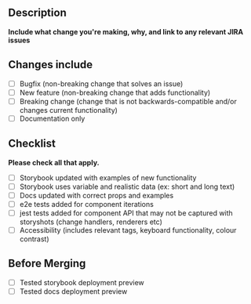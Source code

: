 ## Description

**Include what change you're making, why, and link to any relevant JIRA issues**

## Changes include

- [ ] Bugfix (non-breaking change that solves an issue)
- [ ] New feature (non-breaking change that adds functionality)
- [ ] Breaking change (change that is not backwards-compatible and/or changes current functionality)
- [ ] Documentation only

## Checklist

**Please check all that apply.**

- [ ] Storybook updated with examples of new functionality
- [ ] Storybook uses variable and realistic data (ex: short and long text)
- [ ] Docs updated with correct props and examples
- [ ] e2e tests added for component iterations
- [ ] jest tests added for component API that may not be captured with storyshots (change handlers, renderers etc)
- [ ] Accessibility (includes relevant tags, keyboard functionality, colour contrast)

## Before Merging

- [ ] Tested storybook deployment preview
- [ ] Tested docs deployment preview
